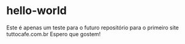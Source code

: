 # hello-world

Este é apenas um teste para o futuro repositório para o primeiro site tuttocafe.com.br
Espero que gostem!
